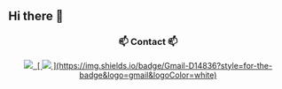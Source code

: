 ## Hi there 👋

<h3 align="center">📫 Contact 📫</h3>
<div align="center">
  <a href="https://velog.io/@oka1313">
    <img src="https://img.shields.io/badge/Velog-1EBC8F?style=for-the-badge&logo=velog&logoColor=white" />&nbsp
  </a>
  <a href="mailto:pometeus98@gmail.com">
   [ <img
      src="https://img.shields.io/badge/pomtetus98@gmail.com-D14836?style=for-the-badge&logo=gmail&logoColor=white"/>&nbsp](https://img.shields.io/badge/Gmail-D14836?style=for-the-badge&logo=gmail&logoColor=white)
  </a>
</div>
